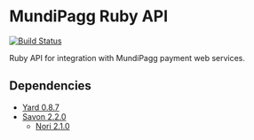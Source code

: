 MundiPagg Ruby API
====================

[![Build Status](https://travis-ci.org/mundipagg/ruby-integration-api.png?branch=master)](https://travis-ci.org/mundipagg/ruby-integration-api)


Ruby API for integration with MundiPagg payment web services.

## Dependencies 
* [Yard 0.8.7](http://yardoc.org/)
* [Savon 2.2.0](http://savonrb.com/version2/)
	* [Nori 2.1.0](https://github.com/savonrb/nori)
